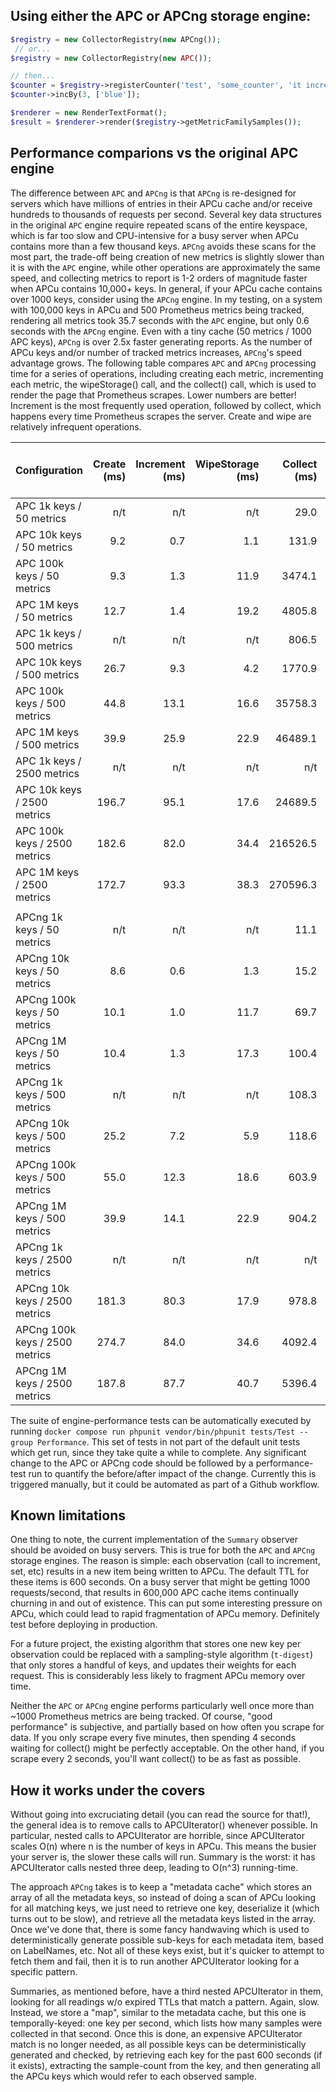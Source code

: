 
## Using either the APC or APCng storage engine:
```php
$registry = new CollectorRegistry(new APCng());
 // or...
$registry = new CollectorRegistry(new APC());

// then...
$counter = $registry->registerCounter('test', 'some_counter', 'it increases', ['type']);
$counter->incBy(3, ['blue']);

$renderer = new RenderTextFormat();
$result = $renderer->render($registry->getMetricFamilySamples());
```

## Performance comparions vs the original APC engine
The difference between `APC` and `APCng` is that `APCng` is re-designed for servers which have millions of entries in their APCu cache and/or receive hundreds to thousands of requests per second. Several key data structures in the original `APC` engine require repeated scans of the entire keyspace, which is far too slow and CPU-intensive for a busy server when APCu contains more than a few thousand keys. `APCng` avoids these scans for the most part, the trade-off being creation of new metrics is slightly slower than it is with the `APC` engine, while other operations are approximately the same speed, and collecting metrics to report is 1-2 orders of magnitude faster when APCu contains 10,000+ keys.
In general, if your APCu cache contains over 1000 keys, consider using the `APCng` engine.
In my testing, on a system with 100,000 keys in APCu and 500 Prometheus metrics being tracked, rendering all metrics took 35.7 seconds with the `APC` engine, but only 0.6 seconds with the `APCng` engine. Even with a tiny cache (50 metrics / 1000 APC keys), `APCng` is over 2.5x faster generating reports. As the number of APCu keys and/or number of tracked metrics increases, `APCng`'s speed advantage grows.
The following table compares `APC` and `APCng` processing time for a series of operations, including creating each metric, incrementing each metric, the wipeStorage() call, and the collect() call, which is used to render the page that Prometheus scrapes. Lower numbers are better!  Increment is the most frequently used operation, followed by collect, which happens every time Prometheus scrapes the server. Create and wipe are relatively infrequent operations.

| Configuration                  | Create (ms) | Increment (ms) | WipeStorage (ms) | Collect (ms) | Collect speedup over APC |
|--------------------------------|------------:|---------------:|-----------------:|-------------:|-------------------------:|
| APC 1k keys     / 50 metrics   |         n/t |            n/t |              n/t |         29.0 |                        - |
| APC 10k keys    / 50 metrics   |         9.2 |            0.7 |              1.1 |        131.9 |                        - |
| APC 100k keys   / 50 metrics   |         9.3 |            1.3 |             11.9 |       3474.1 |                        - |
| APC 1M keys     / 50 metrics   |        12.7 |            1.4 |             19.2 |       4805.8 |                        - |
| APC 1k keys     / 500 metrics  |         n/t |            n/t |              n/t |        806.5 |                        - |
| APC 10k keys    / 500 metrics  |        26.7 |            9.3 |              4.2 |       1770.9 |                        - |
| APC 100k keys   / 500 metrics  |        44.8 |           13.1 |             16.6 |      35758.3 |                        - |
| APC 1M keys     / 500 metrics  |        39.9 |           25.9 |             22.9 |      46489.1 |                        - |
| APC 1k keys     / 2500 metrics |         n/t |            n/t |              n/t |          n/t |                      n/t |
| APC 10k keys    / 2500 metrics |       196.7 |           95.1 |             17.6 |      24689.5 |                        - |
| APC 100k keys   / 2500 metrics |       182.6 |           82.0 |             34.4 |     216526.5 |                        - |
| APC 1M keys     / 2500 metrics |       172.7 |           93.3 |             38.3 |     270596.3 |                        - |
|                                |             |                |                  |              |                          |
| APCng 1k keys   / 50 metrics   |         n/t |            n/t |              n/t |         11.1 |                     2.6x |
| APCng 10k keys  / 50 metrics   |         8.6 |            0.6 |              1.3 |         15.2 |                     8.6x |
| APCng 100k keys / 50 metrics   |        10.1 |            1.0 |             11.7 |         69.7 |                    49.8x |
| APCng 1M keys   / 50 metrics   |        10.4 |            1.3 |             17.3 |        100.4 |                    47.9x |
| APCng 1k keys   / 500 metrics  |         n/t |            n/t |              n/t |        108.3 |                     7.4x |
| APCng 10k keys  / 500 metrics  |        25.2 |            7.2 |              5.9 |        118.6 |                    14.9x |
| APCng 100k keys / 500 metrics  |        55.0 |           12.3 |             18.6 |        603.9 |                    59.2x |
| APCng 1M keys   / 500 metrics  |        39.9 |           14.1 |             22.9 |        904.2 |                    51.4x |
| APCng 1k keys   / 2500 metrics |         n/t |            n/t |              n/t |          n/t |                      n/t |
| APCng 10k keys  / 2500 metrics |       181.3 |           80.3 |             17.9 |        978.8 |                    25.2x |
| APCng 100k keys / 2500 metrics |       274.7 |           84.0 |             34.6 |       4092.4 |                    52.9x |
| APCng 1M keys   / 2500 metrics |       187.8 |           87.7 |             40.7 |       5396.4 |                    50.1x |

The suite of engine-performance tests can be automatically executed by running `docker compose run phpunit vendor/bin/phpunit tests/Test --group Performance`. This set of tests in not part of the default unit tests which get run, since they take quite a while to complete. Any significant change to the APC or APCng code should be followed by a performance-test run to quantify the before/after impact of the change. Currently this is triggered manually, but it could be automated as part of a Github workflow.

## Known limitations
One thing to note, the current implementation of the `Summary` observer should be avoided on busy servers. This is true for both the `APC` and `APCng` storage engines. The reason is simple: each observation (call to increment, set, etc) results in a new item being written to APCu. The default TTL for these items is 600 seconds.  On a busy server that might be getting 1000 requests/second, that results in 600,000 APC cache items continually churning in and out of existence.  This can put some interesting pressure on APCu, which could lead to rapid fragmentation of APCu memory. Definitely test before deploying in production.

For a future project, the existing algorithm that stores one new key per observation could be replaced with a sampling-style algorithm (`t-digest`) that only stores a handful of keys, and updates their weights for each request. This is considerably less likely to fragment APCu memory over time.

Neither the `APC` or `APCng` engine performs particularly well once more than ~1000 Prometheus metrics are being tracked.  Of course, "good performance" is subjective, and partially based on how often you scrape for data.  If you only scrape every five minutes, then spending 4 seconds waiting for collect() might be perfectly acceptable.  On the other hand, if you scrape every 2 seconds, you'll want collect() to be as fast as possible.

## How it works under the covers
Without going into excruciating detail (you can read the source for that!), the general idea is to remove calls to APCUIterator() whenever possible. In particular, nested calls to APCUIterator are horrible, since APCUIterator scales O(n) where n is the number of keys in APCu.  This means the busier your server is, the slower these calls will run.  Summary is the worst: it has APCUIterator calls nested three deep, leading to O(n^3) running-time.

The approach `APCng` takes is to keep a "metadata cache" which stores an array of all the metadata keys, so instead of doing a scan of APCu looking for all matching keys, we just need to retrieve one key, deserialize it (which turns out to be slow), and retrieve all the metadata keys listed in the array.  Once we've done that, there is some fancy handwaving which is used to deterministically generate possible sub-keys for each metadata item, based on LabelNames, etc. Not all of these keys exist, but it's quicker to attempt to fetch them and fail, then it is to run another APCUIterator looking for a specific pattern.

Summaries, as mentioned before, have a third nested APCUIterator in them, looking for all readings w/o expired TTLs that match a pattern.  Again, slow.  Instead, we store a "map", similar to the metadata cache, but this one is temporally-keyed: one key per second, which lists how many samples were collected in that second. Once this is done, an expensive APCUIterator match is no longer needed, as all possible keys can be deterministically generated and checked, by retrieving each key for the past 600 seconds (if it exists), extracting the sample-count from the key, and then generating all the APCu keys which would refer to each observed sample.
